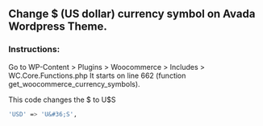 ## Change $ (US dollar) currency symbol on Avada Wordpress Theme.

### Instructions:
Go to WP-Content > Plugins > Woocommerce > Includes > WC.Core.Functions.php 
It starts on line 662 (function get_woocommerce_currency_symbols).

This code changes the $ to U$S
```bash
'USD' => 'U&#36;S',
```